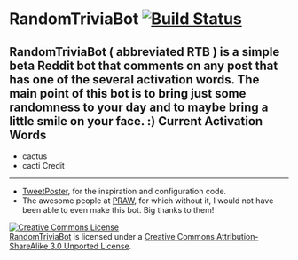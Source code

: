 RandomTriviaBot [![Build Status](https://travis-ci.org/WinneonSword/RandomTriviaBot.png?branch=master)](https://travis-ci.org/WinneonSword/RandomTriviaBot)
===============
**RandomTriviaBot ( abbreviated RTB )** is a simple beta Reddit bot that comments on any post that has one of the several activation words. The main point of this bot is to bring just some randomness to your day and to maybe bring a little smile on your face. :)
Current Activation Words
------------------------
* cactus
* cacti
Credit
------
* [TweetPoster](https://github.com/buttscicles/TweetPoster), for the inspiration and configuration code.
* The awesome people at [PRAW](https://praw.readthedocs.org/en/latest/), for which without it, I would not have been able to even make this bot. Big thanks to them!

<a rel="license" href="http://creativecommons.org/licenses/by-sa/3.0/deed.en_US"><img alt="Creative Commons License" style="border-width:0" src="http://i.creativecommons.org/l/by-sa/3.0/80x15.png" /></a><br /><a rel="releases" href="https://github.com/WinneonSword/RandomTriviaBot">RandomTriviaBot</a> is licensed under a <a rel="license" href="http://creativecommons.org/licenses/by-sa/3.0/deed.en_US">Creative Commons Attribution-ShareAlike 3.0 Unported License</a>.